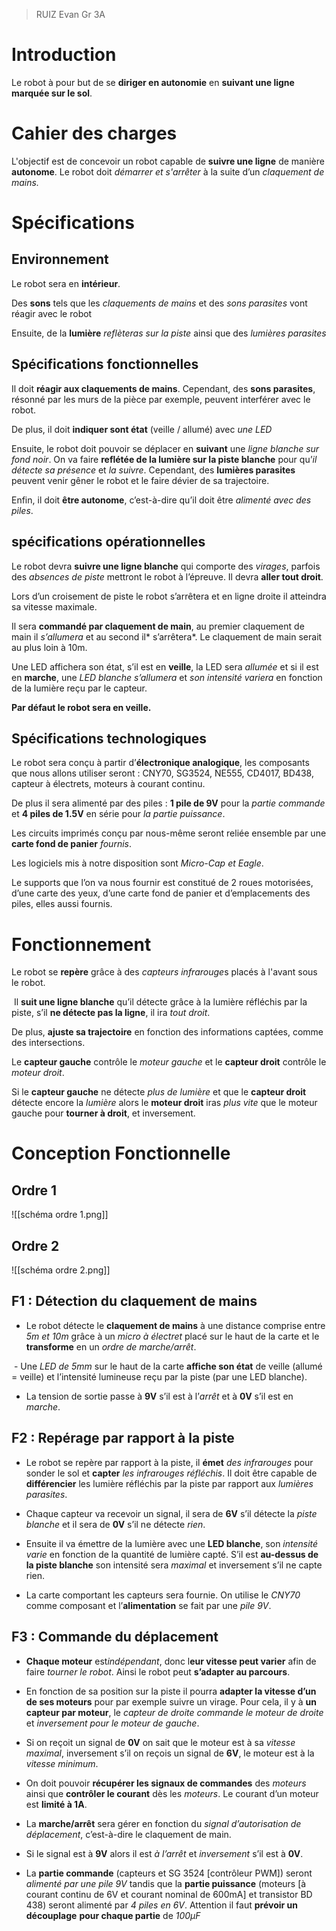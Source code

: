 >RUIZ Evan Gr 3A
# **Introduction**

Le robot à pour but de se **diriger en autonomie** en **suivant une ligne marquée sur le sol**.

# **Cahier des charges**

L'objectif est de concevoir un robot capable de **suivre une ligne** de manière **autonome**. Le robot doit *démarrer et s'arrêter* à la suite d’un *claquement de mains.*

# **Spécifications**

## Environnement

Le robot sera en **intérieur**.

Des **sons** tels que les *claquements de mains* et des *sons parasites* vont réagir avec le robot

Ensuite, de la **lumière** *reflèteras sur la piste* ainsi que des *lumières parasites*

## Spécifications fonctionnelles

Il doit **réagir aux claquements de mains**. Cependant, des **sons parasites**, résonné par les murs de la pièce par exemple, peuvent interférer avec le robot.

De plus, il doit **indiquer sont état** (veille / allumé) avec *une LED*

Ensuite, le robot doit pouvoir se déplacer en **suivant** une *ligne blanche sur fond noir*. On va faire **reflétée de la lumière sur la piste blanche** pour qu’*il détecte sa présence* et *la suivre*. Cependant, des **lumières parasites** peuvent venir gêner le robot et le faire dévier de sa trajectoire.

Enfin, il doit **être autonome**, c’est-à-dire qu’il doit être *alimenté avec des piles*.

## spécifications opérationnelles

Le robot devra **suivre une ligne blanche** qui comporte des *virages*, parfois des *absences de piste* mettront le robot à l’épreuve. Il devra **aller tout droit**.

Lors d’un croisement de piste le robot s’arrêtera et en ligne droite il atteindra sa vitesse maximale.

Il sera **commandé par claquement de main**, au premier claquement de main il *s’allumera* et au second il* s’arrêtera*. Le claquement de main serait au plus loin à 10m.

Une LED affichera son état, s’il est en **veille**, la LED sera *allumée* et si il est en **marche**, une *LED blanche s’allumera* et *son intensité variera* en fonction de la lumière reçu par le capteur.

**Par défaut le robot sera en veille.**

## Spécifications technologiques

Le robot sera conçu à partir d’**électronique analogique**, les composants que nous allons utiliser seront : CNY70, SG3524, NE555, CD4017, BD438, capteur à électrets, moteurs à courant continu. 

De plus il sera alimenté par des piles : **1 pile de 9V** pour la *partie commande* et **4 piles de 1.5V** en série pour *la partie puissance*.

Les circuits imprimés conçu par nous-même seront reliée ensemble par une **carte fond de panier** *fournis*.

Les logiciels mis à notre disposition sont *Micro-Cap et Eagle*.

Le supports que l’on va nous fournir est constitué de 2 roues motorisées, d’une carte des yeux, d’une carte fond de panier et d’emplacements des piles, elles aussi fournis.

# Fonctionnement

Le robot se **repère** grâce à des *capteurs infrarouge*s placés à l'avant sous le robot.

 Il **suit une ligne blanche** qu’il détecte grâce à la lumière réfléchis par la piste, s’il **ne détecte pas la ligne**, il ira *tout droit*.

De plus, **ajuste sa trajectoire** en fonction des informations captées, comme des intersections.

Le **capteur gauche** contrôle le *moteur gauche* et le **capteur droit** contrôle le *moteur droit*.

Si le **capteur gauche** ne détecte *plus de lumière* et que le **capteur droit** détecte encore la *lumière* alors le **moteur droit** iras *plus vite* que le moteur gauche pour **tourner à droit**, et inversement.

# Conception Fonctionnelle

## Ordre 1

![[schéma ordre 1.png]]
## Ordre 2

![[schéma ordre 2.png]]

## F1 : Détection du claquement de mains

- Le robot détecte le **claquement de mains** à une distance comprise entre *5m et 10m* grâce à un *micro à électret* placé sur le haut de la carte et le **transforme** en un *ordre de marche/arrêt*.

 - Une *LED de 5mm* sur le haut de la carte **affiche son état** de veille (allumé = veille) et l’intensité lumineuse reçu par la piste (par une LED blanche).

- La tension de sortie passe à **9V** s’il est à l’*arrêt* et à **0V** s’il est en *marche*.

## F2 : Repérage par rapport à la piste

- Le robot se repère par rapport à la piste, il **émet** *des infrarouges* pour sonder le sol et **capter** *les infrarouges réfléchis*. Il doit être capable de **différencier** les lumière réfléchis par la piste par rapport aux *lumières parasites*.

- Chaque capteur va recevoir un signal, il sera de **6V** s’il détecte la *piste blanche* et il sera de **0V** s’il ne détecte *rien*.

- Ensuite il va émettre de la lumière avec une **LED blanche**, son *intensité varie* en fonction de la quantité de lumière capté. S’il est **au-dessus de la piste blanche** son intensité sera *maximal* et inversement s’il ne capte rien.

- La carte comportant les capteurs sera fournie. On utilise le *CNY70* comme composant et l’**alimentation** se fait par une *pile 9V*.

## F3 : Commande du déplacement

- **Chaque moteur** est*indépendant*, donc l**eur vitesse peut varier** afin de faire *tourner le robot*. Ainsi le robot peut **s’adapter au parcours**.

- En fonction de sa position sur la piste il pourra **adapter la vitesse d’un de ses moteurs** pour par exemple suivre un virage. Pour cela, il y à **un capteur par moteur**, le *capteur de droite commande le moteur de droite* et *inversement pour le moteur de gauche*.

- Si on reçoit un signal de **0V** on sait que le moteur est à sa *vitesse maximal*, inversement s’il on reçois un signal de **6V**, le moteur est à la *vitesse minimum*.

- On doit pouvoir **récupérer les signaux de commandes** des *moteurs* ainsi que **contrôler le courant** dès les *moteurs*. Le courant d’un moteur est **limité à 1A**.

- La **marche/arrêt** sera gérer en fonction du *signal d’autorisation de déplacement*, c’est-à-dire le claquement de main.

- Si le signal est à **9V** alors il est *à l’arrêt* et *inversement* s’il est à **0V**.

- La **partie commande** (capteurs et SG 3524 [contrôleur PWM]) seront *alimenté par une pile 9V* tandis que la **partie puissance**  (moteurs [à courant continu de 6V et courant nominal de 600mA] et transistor BD 438) seront alimenté par *4 piles en 6V*. Attention il faut **prévoir un découplage** **pour chaque partie** de *100µF*